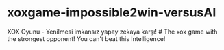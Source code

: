 # xoxgame-impossible2win-versusAI
XOX Oyunu - Yenilmesi imkansız yapay zekaya karşı! # The xox game with the strongest opponent! You can't beat this Intelligence!
